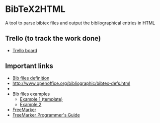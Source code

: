 # BibTeX2HTML
A tool to parse bibtex files and output the bibliographical entries in HTML

## Trello (to track the work done)
*  [Trello board](https://trello.com/b/rgVtgVgn/comp-14-15)  
  
## Important links

*  [Bib files definition](http://nwalsh.com/tex/texhelp/bibtx-4.html)
*  http://www.openoffice.org/bibliographic/bibtex-defs.html
*  
*  Bib files examples
   *  [Example 1 (template)](http://www.math.duke.edu/computing/tex/templates/template.bib)
   *  [Example 2](http://www.math.duke.edu/computing/tex/templates/database.bib)
*  [FreeMarker](http://freemarker.org/)
*  [FreeMarker Programmer's Guide ](http://freemarker.org/docs/pgui.html)
